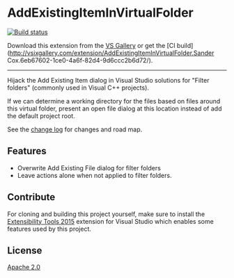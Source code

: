 # AddExistingItemInVirtualFolder

<!-- Replace this badge with your own-->
[![Build status](https://ci.appveyor.com/api/projects/status/hv6uyc059rqbc6fj?svg=true)](https://ci.appveyor.com/project/madskristensen/extensibilitytools)

<!-- Update the VS Gallery link after you upload the VSIX-->
Download this extension from the [VS Gallery](https://visualstudiogallery.msdn.microsoft.com/[GuidFromGallery])
or get the [CI build](http://vsixgallery.com/extension/AddExistingItemInVirtualFolder.Sander Cox.6eb67602-1ce0-4a6f-82d4-9d6ccc2b6d72/).

---------------------------------------

Hijack the Add Existing Item dialog in Visual Studio solutions for "Filter folders" (commonly used in Visual C++ projects).

If we can determine a working directory for the files based on files around this virtual folder, present an open file dialog at 
this location instead of add the default project root.

See the [change log](CHANGELOG.md) for changes and road map.

## Features

- Overwrite Add Existing File dialog for filter folders
- Leave actions alone when not applied to filter folders.

## Contribute
For cloning and building this project yourself, make sure
to install the
[Extensibility Tools 2015](https://visualstudiogallery.msdn.microsoft.com/ab39a092-1343-46e2-b0f1-6a3f91155aa6)
extension for Visual Studio which enables some features
used by this project.

## License
[Apache 2.0](LICENSE)